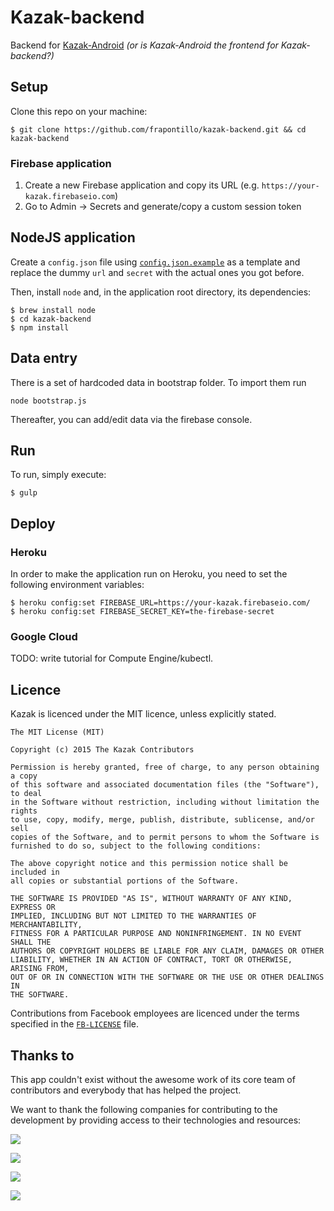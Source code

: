 Kazak-backend
=============

Backend for [Kazak-Android](https://github.com/novoda/kazak-android) *(or is Kazak-Android the frontend for Kazak-backend?)*

## Setup

Clone this repo on your machine:

```shell
$ git clone https://github.com/frapontillo/kazak-backend.git && cd kazak-backend
```

### Firebase application

1. Create a new Firebase application and copy its URL (e.g. `https://your-kazak.firebaseio.com`)
2. Go to Admin -> Secrets and generate/copy a custom session token

## NodeJS application

Create a `config.json` file using [`config.json.example`](config.json.example) as a template and 
replace the dummy `url` and `secret` with the actual ones you got before.

Then, install `node` and, in the application root directory, its dependencies:

```shell
$ brew install node
$ cd kazak-backend
$ npm install
```

## Data entry

There is a set of hardcoded data in bootstrap folder.
To import them run 
```
node bootstrap.js
```
Thereafter, you can add/edit data via the firebase console.

## Run

To run, simply execute:

```shell
$ gulp
```

## Deploy

### Heroku

In order to make the application run on Heroku, you need to set the following environment variables:

```shell
$ heroku config:set FIREBASE_URL=https://your-kazak.firebaseio.com/
$ heroku config:set FIREBASE_SECRET_KEY=the-firebase-secret
```

### Google Cloud

TODO: write tutorial for Compute Engine/kubectl.

## Licence

Kazak is licenced under the MIT licence, unless explicitly stated.

	The MIT License (MIT)

	Copyright (c) 2015 The Kazak Contributors

	Permission is hereby granted, free of charge, to any person obtaining a copy
	of this software and associated documentation files (the "Software"), to deal
	in the Software without restriction, including without limitation the rights
	to use, copy, modify, merge, publish, distribute, sublicense, and/or sell
	copies of the Software, and to permit persons to whom the Software is
	furnished to do so, subject to the following conditions:

	The above copyright notice and this permission notice shall be included in
	all copies or substantial portions of the Software.

	THE SOFTWARE IS PROVIDED "AS IS", WITHOUT WARRANTY OF ANY KIND, EXPRESS OR
	IMPLIED, INCLUDING BUT NOT LIMITED TO THE WARRANTIES OF MERCHANTABILITY,
	FITNESS FOR A PARTICULAR PURPOSE AND NONINFRINGEMENT. IN NO EVENT SHALL THE
	AUTHORS OR COPYRIGHT HOLDERS BE LIABLE FOR ANY CLAIM, DAMAGES OR OTHER
	LIABILITY, WHETHER IN AN ACTION OF CONTRACT, TORT OR OTHERWISE, ARISING FROM,
	OUT OF OR IN CONNECTION WITH THE SOFTWARE OR THE USE OR OTHER DEALINGS IN
	THE SOFTWARE.

Contributions from Facebook employees are licenced under the terms specified in the
[`FB-LICENSE`](FB-LICENSE) file.

## Thanks to

This app couldn't exist without the awesome work of its core team of contributors and everybody that has helped the project.

We want to thank the following companies for contributing to the development by providing access to their technologies and
resources:

[![](https://github.com/novoda/kazak-android/raw/develop/docs/logo_novoda.png)](http://www.novoda.com)

[![](https://github.com/novoda/kazak-android/raw/develop/docs/logo_facebook.png)](http://www.facebook.com)

[![](https://github.com/novoda/kazak-android/raw/develop/docs/logo_google.png)](http://www.google.com)

[![](https://github.com/novoda/kazak-android/raw/develop/docs/logo_jetbrains.png)](http://www.jetbrains.com)

